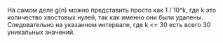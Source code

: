 На самом деле g(n) можно представить просто как 1 / 10^k, где k это количество хвостовых нулей, так как именно они были удалены. Следовательно на указанном интервале, где k <= 30 есть всего 30 уникальных значений.
